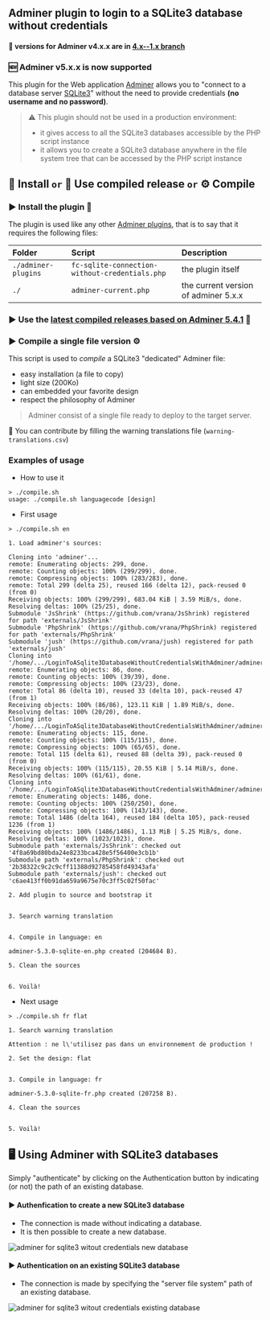 ## Adminer plugin to login to a SQLite3 database without credentials

#### :file_folder: versions for Adminer v4.x.x are in [4.x--1.x branch](https://github.com/FrancoisCapon/LoginToASqlite3DatabaseWithoutCredentialsWithAdminer/tree/4.x--1.x)
### :new: Adminer v5.x.x is now supported

This plugin for the Web application [Adminer](https://www.adminer.org/en/) allows you to "connect to a database server [SQLite3](https://www.sqlite.org/index.html)" without the need to provide credentials **(no username and no password)**.

> :warning: This plugin should not be used in a production environment:
> * it gives access to all the SQLite3 databases accessible by the PHP script instance
> * it allows you to create a SQLite3 database anywhere in the file system tree that can be accessed by the PHP script instance

## :construction_worker: Install `or` :robot: Use compiled release `or` :gear: Compile

### :arrow_forward: Install the plugin :construction_worker:
The plugin is used like any other [Adminer plugins](https://www.adminer.org/en/plugins/), that is to say that it requires the following files:

Folder | Script | Description
:--|:--|:--
```./adminer-plugins```|```fc-sqlite-connection-without-credentials.php```|the plugin itself
```./```|```adminer-current.php```|the current version of adminer 5.x.x

### :arrow_forward: Use the [latest compiled releases based on Adminer 5.4.1](https://github.com/FrancoisCapon/LoginToASqlite3DatabaseWithoutCredentialsWithAdminer/releases/latest) :robot:

### :arrow_forward: Compile a single file version :gear:

This script is used to *compile* a SQLite3 "dedicated" Adminer file:

* easy installation (a file to copy)
* light size (200Ko)
* can embedded your favorite design
* respect the philosophy of Adminer
> Adminer consist of a single file ready to deploy to the target server.

:memo: You can contribute by filling the warning translations file (`warning-translations.csv`)

### Examples of usage
* How to use it
```
> ./compile.sh
usage: ./compile.sh languagecode [design]
```
* First usage
```
> ./compile.sh en

1. Load adminer's sources:

Cloning into 'adminer'...
remote: Enumerating objects: 299, done.
remote: Counting objects: 100% (299/299), done.
remote: Compressing objects: 100% (283/283), done.
remote: Total 299 (delta 25), reused 166 (delta 12), pack-reused 0 (from 0)
Receiving objects: 100% (299/299), 683.04 KiB | 3.59 MiB/s, done.
Resolving deltas: 100% (25/25), done.
Submodule 'JsShrink' (https://github.com/vrana/JsShrink) registered for path 'externals/JsShrink'
Submodule 'PhpShrink' (https://github.com/vrana/PhpShrink) registered for path 'externals/PhpShrink'
Submodule 'jush' (https://github.com/vrana/jush) registered for path 'externals/jush'
Cloning into '/home/.../LoginToASqlite3DatabaseWithoutCredentialsWithAdminer/adminer/externals/JsShrink'...
remote: Enumerating objects: 86, done.        
remote: Counting objects: 100% (39/39), done.        
remote: Compressing objects: 100% (23/23), done.        
remote: Total 86 (delta 10), reused 33 (delta 10), pack-reused 47 (from 1)        
Receiving objects: 100% (86/86), 123.11 KiB | 1.89 MiB/s, done.
Resolving deltas: 100% (20/20), done.
Cloning into '/home/.../LoginToASqlite3DatabaseWithoutCredentialsWithAdminer/adminer/externals/PhpShrink'...
remote: Enumerating objects: 115, done.        
remote: Counting objects: 100% (115/115), done.        
remote: Compressing objects: 100% (65/65), done.        
remote: Total 115 (delta 61), reused 88 (delta 39), pack-reused 0 (from 0)        
Receiving objects: 100% (115/115), 20.55 KiB | 5.14 MiB/s, done.
Resolving deltas: 100% (61/61), done.
Cloning into '/home/.../LoginToASqlite3DatabaseWithoutCredentialsWithAdminer/adminer/externals/jush'...
remote: Enumerating objects: 1486, done.        
remote: Counting objects: 100% (250/250), done.        
remote: Compressing objects: 100% (143/143), done.        
remote: Total 1486 (delta 164), reused 184 (delta 105), pack-reused 1236 (from 1)        
Receiving objects: 100% (1486/1486), 1.13 MiB | 5.25 MiB/s, done.
Resolving deltas: 100% (1023/1023), done.
Submodule path 'externals/JsShrink': checked out '4f8a69bd80bda24e8233bca428e5f56400e3cb1b'
Submodule path 'externals/PhpShrink': checked out '2b38322c9c2c9cff11388d92785458fd49343afa'
Submodule path 'externals/jush': checked out 'c6ae413ff0b91da659a9675e70c3ff5c02f50fac'

2. Add plugin to source and bootstrap it


3. Search warning translation


4. Compile in language: en

adminer-5.3.0-sqlite-en.php created (204684 B).

5. Clean the sources


6. Voilà!

```

* Next usage

```
> ./compile.sh fr flat

1. Search warning translation

Attention : ne l\'utilisez pas dans un environnement de production !

2. Set the design: flat


3. Compile in language: fr

adminer-5.3.0-sqlite-fr.php created (207258 B).

4. Clean the sources


5. Voilà!

```

## :desktop_computer: Using Adminer with SQLite3 databases
Simply "authenticate" by clicking on the Authentication button by indicating (or not) the path of an existing database.

#### :arrow_forward: Authenfication to create a new SQLite3 database
* The connection is made without indicating a database.
* It is then possible to create a new database.

![adminer for sqlite3 witout credentials new database](./doc/adminer-sqlite3-new-database.gif)
#### :arrow_forward: Authentication on an existing SQLite3 database
* The connection is made by specifying the "server file system" path of an existing database.

![adminer for sqlite3 witout credentials existing database](./doc/adminer-sqlite3-existing-database.gif)
